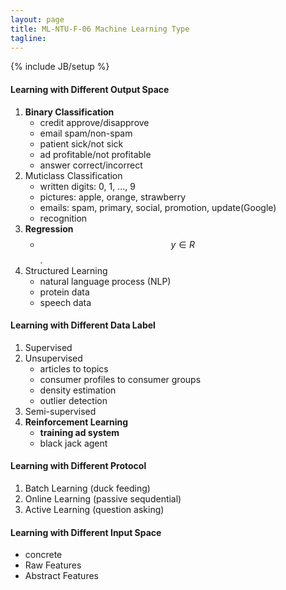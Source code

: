 ```yaml
---
layout: page
title: ML-NTU-F-06 Machine Learning Type
tagline: 
---
```

{% include JB/setup %}

#### Learning with Different Output Space
1. **Binary Classification**
    - credit approve/disapprove
    - email spam/non-spam
    - patient sick/not sick
    - ad profitable/not profitable
    - answer correct/incorrect
2. Muticlass Classification
    - written digits: 0, 1, ..., 9
    - pictures: apple, orange, strawberry
    - emails: spam, primary, social, promotion, update(Google)
    - recognition
3. **Regression**
    - $$ y \in R$$.
4. Structured Learning
    - natural language process (NLP)
    - protein data
    - speech data

#### Learning with Different Data Label
1. Supervised
2. Unsupervised
    - articles to topics
    - consumer profiles to consumer groups
    - density estimation
    - outlier detection
3. Semi-supervised
4. **Reinforcement Learning**
    - **training ad system**
    - black jack agent

#### Learning with Different Protocol
1. Batch Learning (duck feeding)
2. Online Learning (passive sequdential)
3. Active Learning (question asking)

#### Learning with Different Input Space
- concrete
- Raw Features
- Abstract Features
